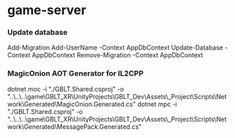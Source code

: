 # game-server

### Update database

Add-Migration Add-UserName -Context AppDbContext
Update-Database -Context AppDbContext
Remove-Migration -Context AppDbContext

### MagicOnion AOT Generator for IL2CPP

dotnet moc -i "./GBLT.Shared.csproj" -o "..\\..\\..\game\GBLT_XR\UnityProjects\GBLT_Dev\Assets\\_Project\Scripts\Network\Generated\MagicOnion.Generated.cs"
dotnet mpc -i "./GBLT.Shared.csproj" -o "..\\..\\..\game\GBLT_XR\UnityProjects\GBLT_Dev\Assets\\_Project\Scripts\Network\Generated\MessagePack.Generated.cs"
